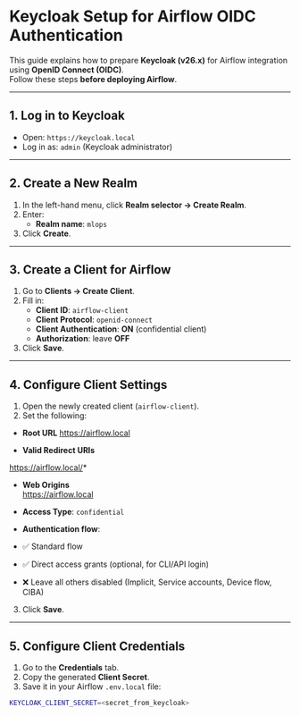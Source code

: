 # Keycloak Setup for Airflow OIDC Authentication

This guide explains how to prepare **Keycloak (v26.x)** for Airflow integration using **OpenID Connect (OIDC)**.  
Follow these steps **before deploying Airflow**.

---

## 1. Log in to Keycloak

-   Open: `https://keycloak.local`
-   Log in as: `admin` (Keycloak administrator)

---

## 2. Create a New Realm

1. In the left-hand menu, click **Realm selector → Create Realm**.
2. Enter:
    - **Realm name**: `mlops`
3. Click **Create**.

---

## 3. Create a Client for Airflow

1. Go to **Clients → Create Client**.
2. Fill in:
    - **Client ID**: `airflow-client`
    - **Client Protocol**: `openid-connect`
    - **Client Authentication**: **ON** (confidential client)
    - **Authorization**: leave **OFF**
3. Click **Save**.

---

## 4. Configure Client Settings

1. Open the newly created client (`airflow-client`).
2. Set the following:

-   **Root URL**
    https://airflow.local

-   **Valid Redirect URIs**

https://airflow.local/*

-   **Web Origins**  
    https://airflow.local

-   **Access Type**: `confidential`
-   **Authentication flow**:
-   ✅ Standard flow
-   ✅ Direct access grants (optional, for CLI/API login)
-   ❌ Leave all others disabled (Implicit, Service accounts, Device flow, CIBA)

3. Click **Save**.

---

## 5. Configure Client Credentials

1. Go to the **Credentials** tab.
2. Copy the generated **Client Secret**.
3. Save it in your Airflow `.env.local` file:

```bash
KEYCLOAK_CLIENT_SECRET=<secret_from_keycloak>
```
